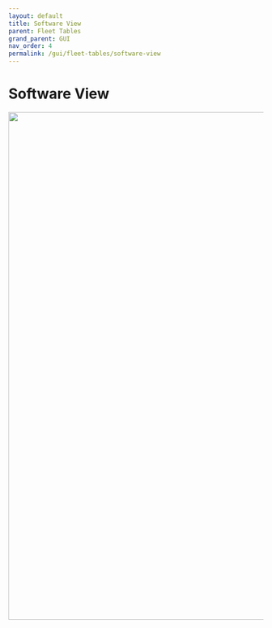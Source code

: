 ```yaml
---
layout: default
title: Software View
parent: Fleet Tables
grand_parent: GUI
nav_order: 4
permalink: /gui/fleet-tables/software-view
---
```




# Software View


<image src="/docs/images/screenshots/software_view.png" width="1000"  class="img-border" />